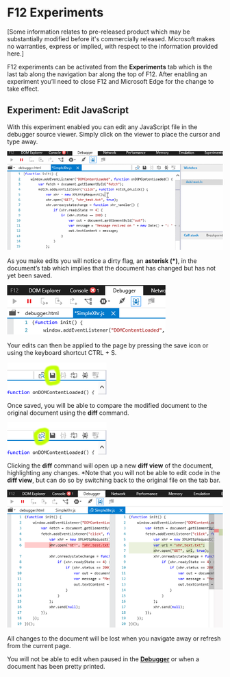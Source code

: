 # F12 Experiments

[Some information relates to pre-released product which may be substantially modified before it's commercially released. Microsoft makes no warranties, express or implied, with respect to the information provided here.]

F12 experiments can be activated from the **Experiments** tab which is the last tab along the navigation bar along the top of F12. After enabling an experiment you’ll need to close F12 and Microsoft Edge for the change to take effect. 

## Experiment: Edit JavaScript

With this experiment enabled you can edit any JavaScript file in the debugger source viewer. Simply click on the viewer to place the cursor and type away.

![Edge Experiment Tab](../media/Edge_Experiments_edit.gif)

As you make edits you will notice a dirty flag, an **asterisk (*)**, in the document’s tab which implies that the document has changed but has not yet been saved.


![Edge Experiment Flag](../media/Edge_Experiment_flag.png)

Your edits can then be applied to the page by pressing the save icon or using the keyboard shortcut CTRL + S.

![Edge Experiment Save](../media/Edge_Experiment_save.png)

Once saved, you will be able to compare the modified document to the original document using the **diff** command. 

![Edge Experiment Diff](../media/Edge_Experiment_diff.png)

Clicking the **diff** command will open up a new **diff view** of the document, highlighting any changes. *Note that you will not be able to edit code in the **diff view**, but can do so by switching back to the original file on the tab bar. 

![Edge Experiment Diff View](../media/Edge_Experiment_diff_view.png)

All changes to the document will be lost when you navigate away or refresh from the current page.

You will not be able to edit when paused in the **[Debugger](../debugger/)** or when a document has been pretty printed. 
